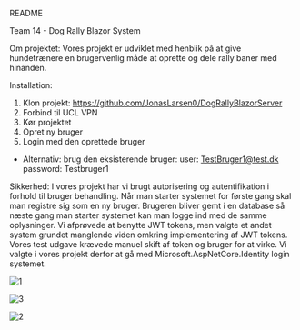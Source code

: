 README

Team 14 - Dog Rally Blazor System

Om projektet:
Vores projekt er udviklet med henblik på at give hundetrænere en brugervenlig måde at oprette og dele rally baner med hinanden. 

Installation:
1. Klon projekt: https://github.com/JonasLarsen0/DogRallyBlazorServer
2. Forbind til UCL VPN
3. Kør projektet
4. Opret ny bruger
5. Login med den oprettede bruger
- Alternativ: brug den eksisterende bruger: 
user: TestBruger1@test.dk
password: Testbruger1

Sikkerhed:
I vores projekt har vi brugt autorisering og autentifikation i forhold til bruger behandling. Når man starter systemet for første gang skal man registre sig som en ny bruger. Brugeren bliver gemt i en database så næste gang man starter systemet kan man logge ind med de samme oplysninger.
Vi afprøvede at benytte JWT tokens, men valgte et andet system grundet manglende viden omkring implementering af JWT tokens. Vores test udgave krævede manuel skift af token og bruger for at virke. Vi valgte i vores projekt derfor at gå med Microsoft.AspNetCore.Identity login systemet.

![1](https://github.com/JonasLarsen0/DogRallyBlazorServer/assets/128885181/9a69ddd8-f1fc-4369-8074-5d04f6b21f82)

![3](https://github.com/JonasLarsen0/DogRallyBlazorServer/assets/128885181/8fb1ddf3-33f0-43ba-a57c-41266053de9c)

![2](https://github.com/JonasLarsen0/DogRallyBlazorServer/assets/128885181/bd684edf-596b-4824-8983-8adbb9ceb5c8)





